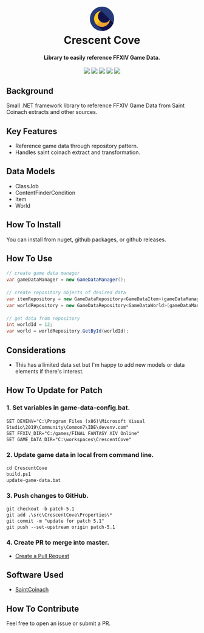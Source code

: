 <h1 align="center">
  <br><a href="https://github.com/kalilistic/crescentcove"><img src="img/bannerIcon.png" alt="Crescent Cove"></a>
  <br>Crescent Cove<br>
</h1>
<h4 align="center">Library to easily reference FFXIV Game Data.</h4>

<p align="center">
  <a href="https://github.com/kalilistic/crescentcove/releases/latest"><img src="https://img.shields.io/github/v/release/kalilistic/crescentcove"></a>
  <a href="https://ci.appveyor.com/project/kalilistic/crescentcove/branch/master"><img src="https://img.shields.io/appveyor/ci/kalilistic/crescentcove"></a>
  <a href="https://ci.appveyor.com/project/kalilistic/crescentcove/branch/master/tests"><img src="https://img.shields.io/appveyor/tests/kalilistic/crescentcove"></a>
  <a href="https://codecov.io/gh/kalilistic/crescentcove/branch/master"><img src="https://img.shields.io/codecov/c/gh/kalilistic/crescentcove"></a>
  <a href="https://github.com/kalilistic/crescentcove/blob/master/LICENSE"><img src="https://img.shields.io/github/license/kalilistic/crescentcove?color=lightgrey"></a>
</p>

## Background

Small .NET framework library to reference FFXIV Game Data from Saint Coinach extracts and other sources.

## Key Features

* Reference game data through repository pattern.
* Handles saint coinach extract and transformation.

## Data Models

* ClassJob
* ContentFinderCondition
* Item
* World

## How To Install

You can install from nuget, github packages, or github releases.

## How To Use

```csharp
// create game data manager
var gameDataManager = new GameDataManager();

// create repository objects of desired data
var itemRepository = new GameDataRepository<GameDataItem>(gameDataManager.Item);
var worldRepository = new GameDataRepository<GameDataWorld>(gameDataManager.World);

// get data from repository
int worldId = 12;
var world = worldRepository.GetById(worldId);
```

## Considerations

* This has a limited data set but I'm happy to add new models or data elements if there's interest.

## How To Update for Patch

### 1. Set variables in game-data-config.bat.

```shell
SET DEVENV="C:\Program Files (x86)\Microsoft Visual Studio\2019\Community\Common7\IDE\devenv.com"
SET FFXIV_DIR="C:/games/FINAL FANTASY XIV Online"
SET GAME_DATA_DIR="C:\workspaces\CrescentCove"
```

### 2. Update game data in local from command line.

```shell
cd CrescentCove
build.ps1
update-game-data.bat
```

### 3. Push changes to GitHub.

```shell
git checkout -b patch-5.1
git add .\src\CrescentCove\Properties\*
git commit -m "update for patch 5.1"
git push --set-upstream origin patch-5.1
```

### 4. Create PR to merge into master.

* <a href="https://help.github.com/en/desktop/contributing-to-projects/creating-a-pull-request">Create a Pull Request</a>

## Software Used

* <a href="https://github.com/ufx/SaintCoinach">SaintCoinach</a>

## How To Contribute

Feel free to open an issue or submit a PR.